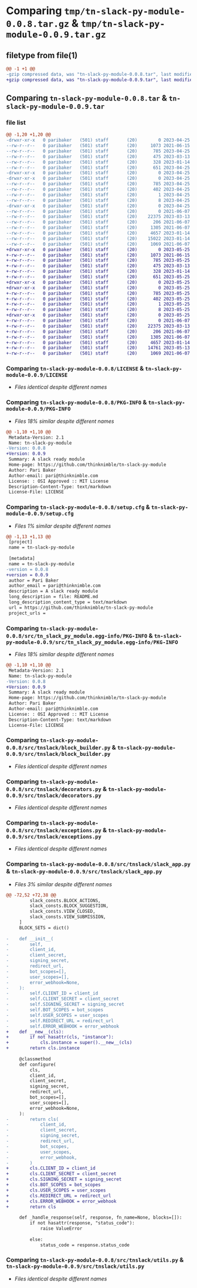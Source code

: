 # Comparing `tmp/tn-slack-py-module-0.0.8.tar.gz` & `tmp/tn-slack-py-module-0.0.9.tar.gz`

## filetype from file(1)

```diff
@@ -1 +1 @@
-gzip compressed data, was "tn-slack-py-module-0.0.8.tar", last modified: Tue Apr 25 22:09:21 2023, max compression
+gzip compressed data, was "tn-slack-py-module-0.0.9.tar", last modified: Thu May 25 18:36:45 2023, max compression
```

## Comparing `tn-slack-py-module-0.0.8.tar` & `tn-slack-py-module-0.0.9.tar`

### file list

```diff
@@ -1,20 +1,20 @@
-drwxr-xr-x   0 paribaker   (501) staff       (20)        0 2023-04-25 22:09:21.643325 tn-slack-py-module-0.0.8/
--rw-r--r--   0 paribaker   (501) staff       (20)     1073 2021-06-15 00:51:59.000000 tn-slack-py-module-0.0.8/LICENSE
--rw-r--r--   0 paribaker   (501) staff       (20)      785 2023-04-25 22:09:21.643474 tn-slack-py-module-0.0.8/PKG-INFO
--rw-r--r--   0 paribaker   (501) staff       (20)      475 2023-03-13 13:25:36.000000 tn-slack-py-module-0.0.8/README.md
--rw-r--r--   0 paribaker   (501) staff       (20)      328 2023-01-14 22:12:41.000000 tn-slack-py-module-0.0.8/pyproject.toml
--rw-r--r--   0 paribaker   (501) staff       (20)      651 2023-04-25 22:09:21.644195 tn-slack-py-module-0.0.8/setup.cfg
-drwxr-xr-x   0 paribaker   (501) staff       (20)        0 2023-04-25 22:09:21.633303 tn-slack-py-module-0.0.8/src/
-drwxr-xr-x   0 paribaker   (501) staff       (20)        0 2023-04-25 22:09:21.637186 tn-slack-py-module-0.0.8/src/tn_slack_py_module.egg-info/
--rw-r--r--   0 paribaker   (501) staff       (20)      785 2023-04-25 22:09:21.000000 tn-slack-py-module-0.0.8/src/tn_slack_py_module.egg-info/PKG-INFO
--rw-r--r--   0 paribaker   (501) staff       (20)      402 2023-04-25 22:09:21.000000 tn-slack-py-module-0.0.8/src/tn_slack_py_module.egg-info/SOURCES.txt
--rw-r--r--   0 paribaker   (501) staff       (20)        1 2023-04-25 22:09:21.000000 tn-slack-py-module-0.0.8/src/tn_slack_py_module.egg-info/dependency_links.txt
--rw-r--r--   0 paribaker   (501) staff       (20)        8 2023-04-25 22:09:21.000000 tn-slack-py-module-0.0.8/src/tn_slack_py_module.egg-info/top_level.txt
-drwxr-xr-x   0 paribaker   (501) staff       (20)        0 2023-04-25 22:09:21.642576 tn-slack-py-module-0.0.8/src/tnslack/
--rw-r--r--   0 paribaker   (501) staff       (20)        0 2021-06-07 22:51:18.000000 tn-slack-py-module-0.0.8/src/tnslack/__init__.py
--rw-r--r--   0 paribaker   (501) staff       (20)    22375 2023-03-13 13:48:06.000000 tn-slack-py-module-0.0.8/src/tnslack/block_builder.py
--rw-r--r--   0 paribaker   (501) staff       (20)      206 2021-06-07 22:51:24.000000 tn-slack-py-module-0.0.8/src/tnslack/constants.py
--rw-r--r--   0 paribaker   (501) staff       (20)     1305 2021-06-07 22:51:25.000000 tn-slack-py-module-0.0.8/src/tnslack/decorators.py
--rw-r--r--   0 paribaker   (501) staff       (20)     4657 2023-01-14 22:23:29.000000 tn-slack-py-module-0.0.8/src/tnslack/exceptions.py
--rw-r--r--   0 paribaker   (501) staff       (20)    15022 2023-01-14 22:25:43.000000 tn-slack-py-module-0.0.8/src/tnslack/slack_app.py
--rw-r--r--   0 paribaker   (501) staff       (20)     1069 2021-06-07 22:51:33.000000 tn-slack-py-module-0.0.8/src/tnslack/utils.py
+drwxr-xr-x   0 paribaker   (501) staff       (20)        0 2023-05-25 18:36:45.736579 tn-slack-py-module-0.0.9/
+-rw-r--r--   0 paribaker   (501) staff       (20)     1073 2021-06-15 00:51:59.000000 tn-slack-py-module-0.0.9/LICENSE
+-rw-r--r--   0 paribaker   (501) staff       (20)      785 2023-05-25 18:36:45.736742 tn-slack-py-module-0.0.9/PKG-INFO
+-rw-r--r--   0 paribaker   (501) staff       (20)      475 2023-03-13 13:25:36.000000 tn-slack-py-module-0.0.9/README.md
+-rw-r--r--   0 paribaker   (501) staff       (20)      328 2023-01-14 22:12:41.000000 tn-slack-py-module-0.0.9/pyproject.toml
+-rw-r--r--   0 paribaker   (501) staff       (20)      651 2023-05-25 18:36:45.737660 tn-slack-py-module-0.0.9/setup.cfg
+drwxr-xr-x   0 paribaker   (501) staff       (20)        0 2023-05-25 18:36:45.723827 tn-slack-py-module-0.0.9/src/
+drwxr-xr-x   0 paribaker   (501) staff       (20)        0 2023-05-25 18:36:45.728264 tn-slack-py-module-0.0.9/src/tn_slack_py_module.egg-info/
+-rw-r--r--   0 paribaker   (501) staff       (20)      785 2023-05-25 18:36:45.000000 tn-slack-py-module-0.0.9/src/tn_slack_py_module.egg-info/PKG-INFO
+-rw-r--r--   0 paribaker   (501) staff       (20)      402 2023-05-25 18:36:45.000000 tn-slack-py-module-0.0.9/src/tn_slack_py_module.egg-info/SOURCES.txt
+-rw-r--r--   0 paribaker   (501) staff       (20)        1 2023-05-25 18:36:45.000000 tn-slack-py-module-0.0.9/src/tn_slack_py_module.egg-info/dependency_links.txt
+-rw-r--r--   0 paribaker   (501) staff       (20)        8 2023-05-25 18:36:45.000000 tn-slack-py-module-0.0.9/src/tn_slack_py_module.egg-info/top_level.txt
+drwxr-xr-x   0 paribaker   (501) staff       (20)        0 2023-05-25 18:36:45.735784 tn-slack-py-module-0.0.9/src/tnslack/
+-rw-r--r--   0 paribaker   (501) staff       (20)        0 2021-06-07 22:51:18.000000 tn-slack-py-module-0.0.9/src/tnslack/__init__.py
+-rw-r--r--   0 paribaker   (501) staff       (20)    22375 2023-03-13 13:48:06.000000 tn-slack-py-module-0.0.9/src/tnslack/block_builder.py
+-rw-r--r--   0 paribaker   (501) staff       (20)      206 2021-06-07 22:51:24.000000 tn-slack-py-module-0.0.9/src/tnslack/constants.py
+-rw-r--r--   0 paribaker   (501) staff       (20)     1305 2021-06-07 22:51:25.000000 tn-slack-py-module-0.0.9/src/tnslack/decorators.py
+-rw-r--r--   0 paribaker   (501) staff       (20)     4657 2023-01-14 22:23:29.000000 tn-slack-py-module-0.0.9/src/tnslack/exceptions.py
+-rw-r--r--   0 paribaker   (501) staff       (20)    14761 2023-05-13 18:59:06.000000 tn-slack-py-module-0.0.9/src/tnslack/slack_app.py
+-rw-r--r--   0 paribaker   (501) staff       (20)     1069 2021-06-07 22:51:33.000000 tn-slack-py-module-0.0.9/src/tnslack/utils.py
```

### Comparing `tn-slack-py-module-0.0.8/LICENSE` & `tn-slack-py-module-0.0.9/LICENSE`

 * *Files identical despite different names*

### Comparing `tn-slack-py-module-0.0.8/PKG-INFO` & `tn-slack-py-module-0.0.9/PKG-INFO`

 * *Files 18% similar despite different names*

```diff
@@ -1,10 +1,10 @@
 Metadata-Version: 2.1
 Name: tn-slack-py-module
-Version: 0.0.8
+Version: 0.0.9
 Summary: A slack ready module
 Home-page: https://github.com/thinknimble/tn-slack-py-module
 Author: Pari Baker
 Author-email: pari@thinknimble.com
 License: : OSI Approved :: MIT License
 Description-Content-Type: text/markdown
 License-File: LICENSE
```

### Comparing `tn-slack-py-module-0.0.8/setup.cfg` & `tn-slack-py-module-0.0.9/setup.cfg`

 * *Files 1% similar despite different names*

```diff
@@ -1,13 +1,13 @@
 [project]
 name = tn-slack-py-module
 
 [metadata]
 name = tn-slack-py-module
-version = 0.0.8
+version = 0.0.9
 author = Pari Baker
 author_email = pari@thinknimble.com
 description = A slack ready module
 long_description = file: README.md
 long_description_content_type = text/markdown
 url = https://github.com/thinknimble/tn-slack-py-module
 project_urls =
```

### Comparing `tn-slack-py-module-0.0.8/src/tn_slack_py_module.egg-info/PKG-INFO` & `tn-slack-py-module-0.0.9/src/tn_slack_py_module.egg-info/PKG-INFO`

 * *Files 18% similar despite different names*

```diff
@@ -1,10 +1,10 @@
 Metadata-Version: 2.1
 Name: tn-slack-py-module
-Version: 0.0.8
+Version: 0.0.9
 Summary: A slack ready module
 Home-page: https://github.com/thinknimble/tn-slack-py-module
 Author: Pari Baker
 Author-email: pari@thinknimble.com
 License: : OSI Approved :: MIT License
 Description-Content-Type: text/markdown
 License-File: LICENSE
```

### Comparing `tn-slack-py-module-0.0.8/src/tnslack/block_builder.py` & `tn-slack-py-module-0.0.9/src/tnslack/block_builder.py`

 * *Files identical despite different names*

### Comparing `tn-slack-py-module-0.0.8/src/tnslack/decorators.py` & `tn-slack-py-module-0.0.9/src/tnslack/decorators.py`

 * *Files identical despite different names*

### Comparing `tn-slack-py-module-0.0.8/src/tnslack/exceptions.py` & `tn-slack-py-module-0.0.9/src/tnslack/exceptions.py`

 * *Files identical despite different names*

### Comparing `tn-slack-py-module-0.0.8/src/tnslack/slack_app.py` & `tn-slack-py-module-0.0.9/src/tnslack/slack_app.py`

 * *Files 3% similar despite different names*

```diff
@@ -72,52 +72,38 @@
         slack_consts.BLOCK_ACTIONS,
         slack_consts.BLOCK_SUGGESTION,
         slack_consts.VIEW_CLOSED,
         slack_consts.VIEW_SUBMISSION,
     ]
     BLOCK_SETS = dict()
 
-    def __init__(
-        self,
-        client_id,
-        client_secret,
-        signing_secret,
-        redirect_url,
-        bot_scopes=[],
-        user_scopes=[],
-        error_webhook=None,
-    ):
-        self.CLIENT_ID = client_id
-        self.CLIENT_SECRET = client_secret
-        self.SIGNING_SECRET = signing_secret
-        self.BOT_SCOPES = bot_scopes
-        self.USER_SCOPES = user_scopes
-        self.REDIRECT_URL = redirect_url
-        self.ERROR_WEBHOOK = error_webhook
+    def __new__(cls):
+        if not hasattr(cls, "instance"):
+            cls.instance = super().__new__(cls)
+        return cls.instance
 
     @classmethod
     def configure(
         cls,
         client_id,
         client_secret,
         signing_secret,
         redirect_url,
         bot_scopes=[],
         user_scopes=[],
         error_webhook=None,
     ):
-        return cls(
-            client_id,
-            client_secret,
-            signing_secret,
-            redirect_url,
-            bot_scopes,
-            user_scopes,
-            error_webhook,
-        )
+        cls.CLIENT_ID = client_id
+        cls.CLIENT_SECRET = client_secret
+        cls.SIGNING_SECRET = signing_secret
+        cls.BOT_SCOPES = bot_scopes
+        cls.USER_SCOPES = user_scopes
+        cls.REDIRECT_URL = redirect_url
+        cls.ERROR_WEBHOOK = error_webhook
+        return cls
 
     def _handle_response(self, response, fn_name=None, blocks=[]):
         if not hasattr(response, "status_code"):
             raise ValueError
 
         else:
             status_code = response.status_code
```

### Comparing `tn-slack-py-module-0.0.8/src/tnslack/utils.py` & `tn-slack-py-module-0.0.9/src/tnslack/utils.py`

 * *Files identical despite different names*

